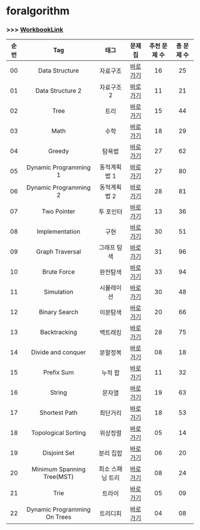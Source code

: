 # foralgorithm

### >>> [WorkbookLink](https://www.acmicpc.net/workbook/by/tony9402)

| 순번 |             Tag              |       태그       |                   문제집                   | 추천 문제 수 | 총 문제 수 |
| :--: | :--------------------------: | :--------------: | :----------------------------------------: | :----------: | :--------: |
|  00  |        Data Structure        |     자료구조     |        [바로가기](./data_structure)        |      16      |     25     |
|  01  |       Data Structure 2       |    자료구조 2    |       [바로가기](./data_structure2)        |      11      |     21     |
|  02  |             Tree             |       트리       |             [바로가기](./tree)             |      15      |     44     |
|  03  |             Math             |       수학       |             [바로가기](./math)             |      18      |     29     |
|  04  |            Greedy            |      탐욕법      |            [바로가기](./greedy)            |      27      |     62     |
|  05  |    Dynamic Programming 1     |   동적계획법 1   |    [바로가기](./dynamic_programming_1)     |      27      |     80     |
|  06  |    Dynamic Programming 2     |   동적계획법 2   |    [바로가기](./dynamic_programming_2)     |      28      |     81     |
|  07  |         Two Pointer          |    투 포인터     |         [바로가기](./two_pointer)          |      13      |     36     |
|  08  |        Implementation        |       구현       |        [바로가기](./implementation)        |      30      |     51     |
|  09  |       Graph Traversal        |   그래프 탐색    |       [바로가기](./graph_traversal)        |      31      |     96     |
|  10  |         Brute Force          |     완전탐색     |         [바로가기](./brute_force)          |      33      |     94     |
|  11  |          Simulation          |    시뮬레이션    |          [바로가기](./simulation)          |      30      |     48     |
|  12  |        Binary Search         |     이분탐색     |        [바로가기](./binary_search)         |      20      |     66     |
|  13  |         Backtracking         |     백트래킹     |         [바로가기](./backtracking)         |      28      |     75     |
|  14  |      Divide and conquer      |     분할정복     |      [바로가기](./divide_and_conquer)      |      08      |     18     |
|  15  |          Prefix Sum          |     누적 합      |          [바로가기](./prefix_sum)          |      11      |     32     |
|  16  |            String            |      문자열      |            [바로가기](./string)            |      19      |     63     |
|  17  |        Shortest Path         |     최단거리     |        [바로가기](./shortest_path)         |      18      |     53     |
|  18  |     Topological Sorting      |     위상정렬     |     [바로가기](./topological_sorting)      |      05      |     14     |
|  19  |         Disjoint Set         |    분리 집합     |         [바로가기](./disjoint_set)         |      06      |     20     |
|  20  |  Minimum Spanning Tree(MST)  | 최소 스패닝 트리 |    [바로가기](./minimum_spanning_tree)     |      08      |     24     |
|  21  |             Trie             |      트라이      |             [바로가기](./trie)             |      05      |     09     |
|  22  | Dynamic Programming On Trees |     트리디피     | [바로가기](./dynamic_programming_on_trees) |      04      |     08     |
